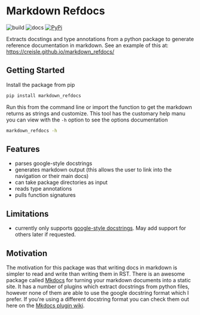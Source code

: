 # Markdown Refdocs

![build](https://github.com/creisle/markdown_refdocs/workflows/build/badge.svg?branch=master) ![docs](https://github.com/creisle/markdown_refdocs/workflows/docs/badge.svg?branch=master) [![PyPi](https://img.shields.io/pypi/v/markdown_refdocs.svg)](https://pypi.org/project/markdown-refdocs)

Extracts docstings and type annotations from a python package to generate reference documentation in markdown.
See an example of this at: https://creisle.github.io/markdown_refdocs/

## Getting Started

Install the package from pip

```bash
pip install markdown_refdocs
```

Run this from the command line or import the function to get the markdown returns as strings and
customize. This tool has the customary help manu you can view with the `-h` option to see the
options documentation

```bash
markdown_refdocs -h
```

## Features

- parses google-style docstrings
- generates markdown output (this allows the user to link into the navigation or their main docs)
- can take package directories as input
- reads type annotations
- pulls function signatures

## Limitations

- currently only supports [google-style docstrings](http://google.github.io/styleguide/pyguide.html#38-comments-and-docstrings). May add support for others later if requested.

## Motivation

The motivation for this package was that writing docs in
markdown is simpler to read and write than writing them in RST. There is an awesome package called
[Mkdocs](https://www.mkdocs.org/) for turning your markdown documents into a static site. It has a
number of plugins which extract docstrings from python files, however none of them
are able to use the google docstring format which I prefer. If you're using a different docstring
format you can check them out here on the [Mkdocs plugin wiki](https://github.com/mkdocs/mkdocs/wiki/MkDocs-Plugins#api-documentation-building).
